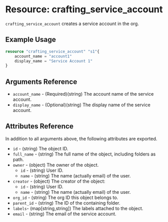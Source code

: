 # Resource: crafting_service_account

`crafting_service_account` creates a service account in the org.

## Example Usage

```terraform
resource "crafting_service_account" "s1"{
    account_name = "account1"
    display_name = "Service Account 1"
}
```

## Arguments Reference

* `account_name` - (Required)(string) The account name of the service account.
* `display_name` - (Optional)(string) The display name of the service account.

## Attributes Reference

In addition to all arguments above, the following attributes are exported.

* `id` - (string) The object ID.
* `full_name` - (string) The full name of the object, including folders as path.
* `owner` - (object) The owner of the object.
    * `id` - (string) User ID.
    * `name` - (string) The name (actually email) of the user.
* `creator` - (object) The creator of the object:
    * `id` - (string) User ID.
    * `name` - (string) The name (actually email) of the user.
* `org_id` - (string) The org ID this object belongs to.
* `parent_id` - (string) The ID of the containing folder.
* `labels`- (map[string,string]) The labels attached to the object.
* `email` - (string) The email of the service account.

